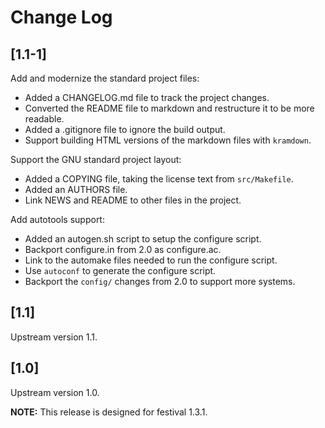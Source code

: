 # Change Log

## [1.1-1]

Add and modernize the standard project files:

  * Added a CHANGELOG.md file to track the project changes.
  * Converted the README file to markdown and restructure it to be more
    readable.
  * Added a .gitignore file to ignore the build output.
  * Support building HTML versions of the markdown files with `kramdown`.

Support the GNU standard project layout:

  * Added a COPYING file, taking the license text from `src/Makefile`.
  * Added an AUTHORS file.
  * Link NEWS and README to other files in the project.

Add autotools support:

  * Added an autogen.sh script to setup the configure script.
  * Backport configure.in from 2.0 as configure.ac.
  * Link to the automake files needed to run the configure script.
  * Use `autoconf` to generate the configure script.
  * Backport the `config/` changes from 2.0 to support more systems.

## [1.1]

Upstream version 1.1.

## [1.0]

Upstream version 1.0.

__NOTE:__ This release is designed for festival 1.3.1.

